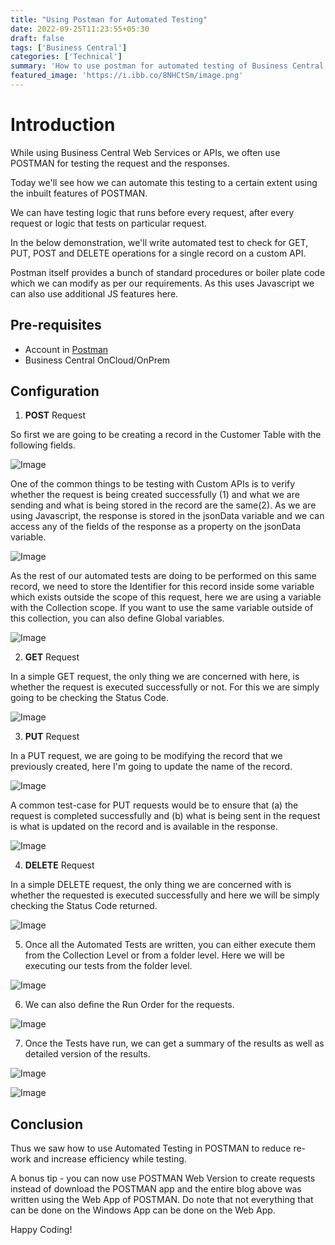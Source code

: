 ```yaml
---
title: "Using Postman for Automated Testing"
date: 2022-09-25T11:23:55+05:30
draft: false
tags: ['Business Central']
categories: ['Technical']
summary: 'How to use postman for automated testing of Business Central Web Services'
featured_image: 'https://i.ibb.co/8NHCtSm/image.png'
---
```


# Introduction
While using Business Central Web Services or APIs, we often use POSTMAN for testing the request and the responses.

Today we'll see how we can automate this testing to a certain extent using the inbuilt features of POSTMAN.

We can have testing logic that runs before every request, after every request or logic that tests on particular request.

In the below demonstration, we'll write automated test to check for GET, PUT, POST and DELETE operations for a single record on a custom API. 

Postman itself provides a bunch of standard procedures or boiler plate code which we can modify as per our requirements. As this uses Javascript we can also use additional JS features here.

## Pre-requisites
- Account in [Postman](https://www.postman.com/downloads/)
- Business Central OnCloud/OnPrem

## Configuration
1. **POST** Request

So first we are going to be creating a record in the Customer Table with the following fields.

![Image](https://i.ibb.co/GC8zyhr/image.png)

One of the common things to be testing with Custom APIs is to verify whether the request is being created successfully (1) and what we are sending and what is being stored in the record are the same(2). 
As we are using Javascript, the response is stored in the jsonData variable and we can access any of the fields of the response as a property on the jsonData variable. 

![Image](https://i.ibb.co/gy85F3y/image.png)

As the rest of our automated tests are doing to be performed on this same record, we need to store the Identifier for this record inside some variable which exists outside the scope of this request, here we are using a variable with the Collection scope. 
If you want to use the same variable outside of this collection, you can also define Global variables.  

![Image](https://i.ibb.co/6tk2rrh/image.png)

2. **GET** Request

In a simple GET request, the only thing we are concerned with here, is whether the request is executed successfully or not. For this we are simply going to be checking the Status Code.

![Image](https://i.ibb.co/Fzb46Fq/image.png)

3. **PUT** Request

In a PUT request, we are going to be modifying the record that we previously created, here I'm going to update the name of the record.

![Image](https://i.ibb.co/0MD1vpZ/image.png)

A common test-case for PUT requests would be to ensure that (a) the request is completed successfully and (b) what is being sent in the request is what is updated on the record and is available in the response.

![Image](https://i.ibb.co/y8JsfwJ/image.png)

4. **DELETE** Request

In a simple DELETE request, the only thing we are concerned with is whether the requested is executed successfully and here we will be simply checking the Status Code returned.

![Image](https://i.ibb.co/sRTjxNW/image.png)

5. Once all the Automated Tests are written, you can either execute them from the Collection Level or from a folder level. Here we will be executing our tests from the folder level.

![Image](https://i.ibb.co/wMgTc8J/image.png)

6. We can also define the Run Order for the requests.

![Image](https://i.ibb.co/m5KLhKy/image.png)

7. Once the Tests have run, we can get a summary of the results as well as detailed version of the results.

![Image](https://i.ibb.co/cxFXPBJ/image.png)

![Image](https://i.ibb.co/8NHCtSm/image.png)

## Conclusion
Thus we saw how to use Automated Testing in POSTMAN to reduce re-work and increase efficiency while testing.

A bonus tip - you can now use POSTMAN Web Version to create requests instead of download the POSTMAN app and the entire blog above was written using the Web App of POSTMAN. Do note that not everything that can be done on the Windows App can be done on the Web App.

Happy Coding!
